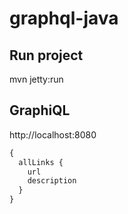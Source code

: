 # graphql-java

Run project
-----
mvn jetty:run


GraphiQL
-----
http://localhost:8080

```graphql
{
  allLinks {
    url
    description
  }
}
```
